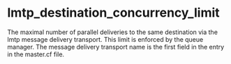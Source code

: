 # lmtp_destination_concurrency_limit 

 The maximal number of parallel deliveries to the same destination
via the lmtp message delivery transport. This limit is enforced by
the queue manager. The message delivery transport name is the first
field in the entry in the master.cf file.  


